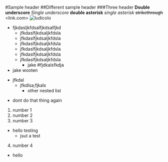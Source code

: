 #Sample header
##Different sample header
###Three header
__Double underscore__
_Single underscore_
**double asterisk**
*single asterisk*
~~strikethrough~~
<link.com>
![ludicolo](https://www.pikpng.com/pngl/m/353-3537083_image-ludicolo-ag-anime-png-pok-mon-.png)
  + fjkdasljkfdsalfjkdsalfjkd
    * jfkdaslfjkdsaljkfdsla
    * jfkdaslfjkdsaljkfdsla
    * jfkdaslfjkdsaljkfdsla
    * jfkdaslfjkdsaljkfdsla
    * jfkdaslfjkdsaljkfdsla
    * jfkdaslfjkdsaljkfdsla
      * jake
#fjdkalsfkdja
+ jake wooten
- jfkdal
  - jfkdlsa;fjkals
    - other nested list
* dont do that thing again
1. number 1
2. number 2
99. number 3
+ hello testing
  * jsut a test
4. number 4
- hello
